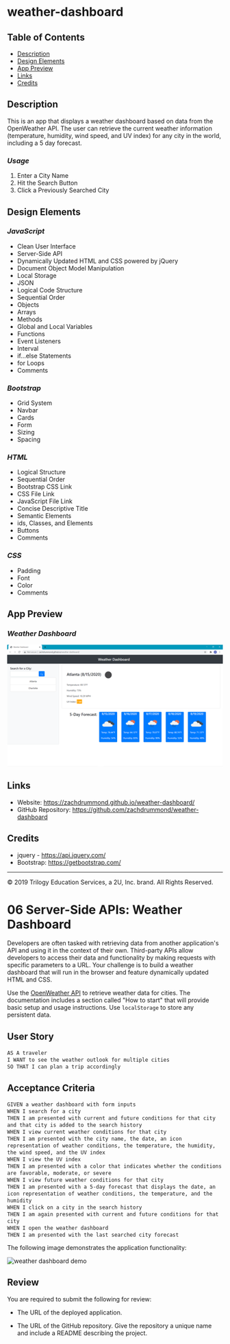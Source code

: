 # weather-dashboard

## Table of Contents
* [Description](#Description)
* [Design Elements](#Design-Elements)
* [App Preview](#App-Preview)
* [Links](#Links)
* [Credits](#Credits)

## Description
This is an app that displays a weather dashboard based on data from the OpenWeather API. The user can retrieve the current weather information (temperature, humidity, wind speed, and UV index) for any city in the world, including a 5 day forecast.

### *Usage*
1. Enter a City Name
2. Hit the Search Button
3. Click a Previously Searched City

## Design Elements
### *JavaScript*
* Clean User Interface
* Server-Side API
* Dynamically Updated HTML and CSS powered by jQuery
* Document Object Model Manipulation
* Local Storage
* JSON
* Logical Code Structure
* Sequential Order
* Objects
* Arrays
* Methods
* Global and Local Variables
* Functions
* Event Listeners
* Interval
* if...else Statements
* for Loops
* Comments

### *Bootstrap*
* Grid System
* Navbar
* Cards
* Form
* Sizing
* Spacing

### *HTML*
* Logical Structure
* Sequential Order
* Bootstrap CSS Link
* CSS File Link
* JavaScript File Link
* Concise Descriptive Title
* Semantic Elements
* ids, Classes, and Elements
* Buttons
* Comments

### *CSS*
* Padding
* Font
* Color
* Comments

## App Preview
### *Weather Dashboard*
![Screenshot](picture.png)

## Links
* Website: https://zachdrummond.github.io/weather-dashboard/
* GitHub Repository: https://github.com/zachdrummond/weather-dashboard

## Credits
* jquery - https://api.jquery.com/
* Bootstrap: https://getbootstrap.com/

- - -
© 2019 Trilogy Education Services, a 2U, Inc. brand. All Rights Reserved.

# 06 Server-Side APIs: Weather Dashboard

Developers are often tasked with retrieving data from another application's API and using it in the context of their own. Third-party APIs allow developers to access their data and functionality by making requests with specific parameters to a URL. Your challenge is to build a weather dashboard that will run in the browser and feature dynamically updated HTML and CSS.

Use the [OpenWeather API](https://openweathermap.org/api) to retrieve weather data for cities. The documentation includes a section called "How to start" that will provide basic setup and usage instructions. Use `localStorage` to store any persistent data.

## User Story

```
AS A traveler
I WANT to see the weather outlook for multiple cities
SO THAT I can plan a trip accordingly
```

## Acceptance Criteria

```
GIVEN a weather dashboard with form inputs
WHEN I search for a city
THEN I am presented with current and future conditions for that city and that city is added to the search history
WHEN I view current weather conditions for that city
THEN I am presented with the city name, the date, an icon representation of weather conditions, the temperature, the humidity, the wind speed, and the UV index
WHEN I view the UV index
THEN I am presented with a color that indicates whether the conditions are favorable, moderate, or severe
WHEN I view future weather conditions for that city
THEN I am presented with a 5-day forecast that displays the date, an icon representation of weather conditions, the temperature, and the humidity
WHEN I click on a city in the search history
THEN I am again presented with current and future conditions for that city
WHEN I open the weather dashboard
THEN I am presented with the last searched city forecast
```

The following image demonstrates the application functionality:

![weather dashboard demo](./Assets/06-server-side-apis-homework-demo.png)

## Review

You are required to submit the following for review:

* The URL of the deployed application.

* The URL of the GitHub repository. Give the repository a unique name and include a README describing the project.